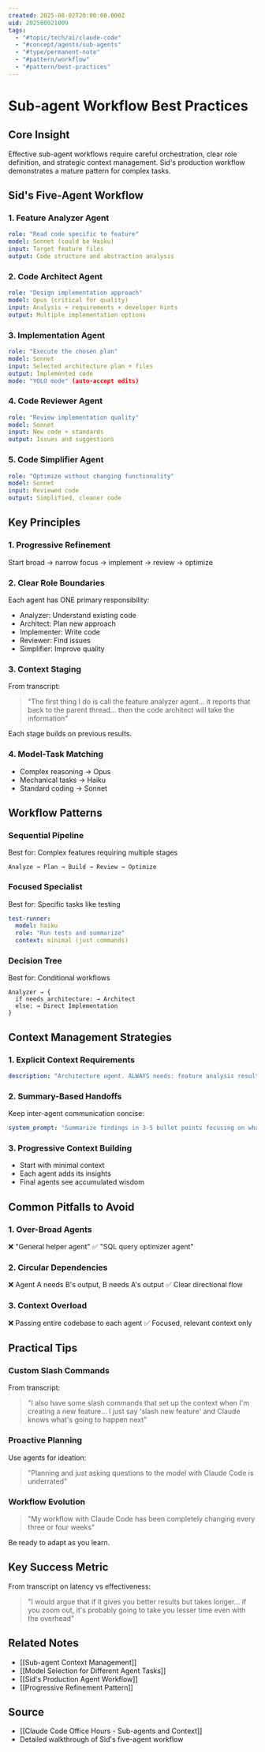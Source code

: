 ```yaml
---
created: 2025-08-02T20:00:00.000Z
uid: 202508021009
tags:
  - "#topic/tech/ai/claude-code"
  - "#concept/agents/sub-agents"
  - "#type/permanent-note"
  - "#pattern/workflow"
  - "#pattern/best-practices"
---
```


# Sub-agent Workflow Best Practices

## Core Insight
Effective sub-agent workflows require careful orchestration, clear role definition, and strategic context management. Sid's production workflow demonstrates a mature pattern for complex tasks.

## Sid's Five-Agent Workflow

### 1. Feature Analyzer Agent
```yaml
role: "Read code specific to feature"
model: Sonnet (could be Haiku)
input: Target feature files
output: Code structure and abstraction analysis
```

### 2. Code Architect Agent
```yaml
role: "Design implementation approach"  
model: Opus (critical for quality)
input: Analysis + requirements + developer hints
output: Multiple implementation options
```

### 3. Implementation Agent
```yaml
role: "Execute the chosen plan"
model: Sonnet
input: Selected architecture plan + files
output: Implemented code
mode: "YOLO mode" (auto-accept edits)
```

### 4. Code Reviewer Agent
```yaml
role: "Review implementation quality"
model: Sonnet
input: New code + standards
output: Issues and suggestions
```

### 5. Code Simplifier Agent
```yaml
role: "Optimize without changing functionality"
model: Sonnet  
input: Reviewed code
output: Simplified, cleaner code
```

## Key Principles

### 1. Progressive Refinement
Start broad → narrow focus → implement → review → optimize

### 2. Clear Role Boundaries
Each agent has ONE primary responsibility:
- Analyzer: Understand existing code
- Architect: Plan new approach
- Implementer: Write code
- Reviewer: Find issues
- Simplifier: Improve quality

### 3. Context Staging
From transcript:
> "The first thing I do is call the feature analyzer agent... it reports that back to the parent thread... then the code architect will take the information"

Each stage builds on previous results.

### 4. Model-Task Matching
- Complex reasoning → Opus
- Mechanical tasks → Haiku  
- Standard coding → Sonnet

## Workflow Patterns

### Sequential Pipeline
Best for: Complex features requiring multiple stages
```
Analyze → Plan → Build → Review → Optimize
```

### Focused Specialist
Best for: Specific tasks like testing
```yaml
test-runner:
  model: haiku
  role: "Run tests and summarize"
  context: minimal (just commands)
```

### Decision Tree
Best for: Conditional workflows
```
Analyzer → {
  if needs_architecture: → Architect
  else: → Direct Implementation
}
```

## Context Management Strategies

### 1. Explicit Context Requirements
```yaml
description: "Architecture agent. ALWAYS needs: feature analysis results, project conventions, available design patterns"
```

### 2. Summary-Based Handoffs
Keep inter-agent communication concise:
```yaml
system_prompt: "Summarize findings in 3-5 bullet points focusing on what the next agent needs to know"
```

### 3. Progressive Context Building
- Start with minimal context
- Each agent adds its insights
- Final agents see accumulated wisdom

## Common Pitfalls to Avoid

### 1. Over-Broad Agents
❌ "General helper agent"
✅ "SQL query optimizer agent"

### 2. Circular Dependencies
❌ Agent A needs B's output, B needs A's output
✅ Clear directional flow

### 3. Context Overload
❌ Passing entire codebase to each agent
✅ Focused, relevant context only

## Practical Tips

### Custom Slash Commands
From transcript:
> "I also have some slash commands that set up the context when I'm creating a new feature... I just say 'slash new feature' and Claude knows what's going to happen next"

### Proactive Planning
Use agents for ideation:
> "Planning and just asking questions to the model with Claude Code is underrated"

### Workflow Evolution
> "My workflow with Claude Code has been completely changing every three or four weeks"

Be ready to adapt as you learn.

## Key Success Metric
From transcript on latency vs effectiveness:
> "I would argue that if it gives you better results but takes longer... if you zoom out, it's probably going to take you lesser time even with the overhead"

## Related Notes
- [[Sub-agent Context Management]]
- [[Model Selection for Different Agent Tasks]]
- [[Sid's Production Agent Workflow]]
- [[Progressive Refinement Pattern]]

## Source
- [[Claude Code Office Hours - Sub-agents and Context]]
- Detailed walkthrough of Sid's five-agent workflow